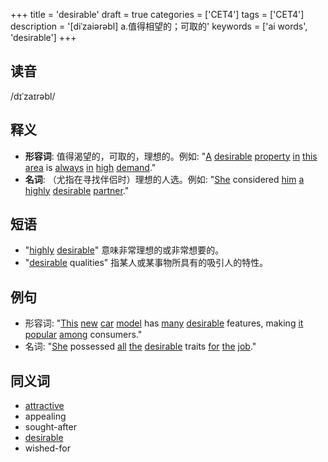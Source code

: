 +++
title = 'desirable'
draft = true
categories = ['CET4']
tags = ['CET4']
description = '[diˈzaiərəbl] a.值得相望的；可取的'
keywords = ['ai words', 'desirable']
+++

## 读音
/dɪˈzaɪrəbl/

## 释义
- **形容词**: 值得渴望的，可取的，理想的。例如: "[A](/zh/post/a/) [desirable](/zh/post/desirable/) [property](/zh/post/property/) [in](/zh/post/in/) [this](/zh/post/this/) [area](/zh/post/area/) is [always](/zh/post/always/) [in](/zh/post/in/) [high](/zh/post/high/) [demand](/zh/post/demand/)."
- **名词**: （尤指在寻找伴侣时）理想的人选。例如: "[She](/zh/post/she/) considered [him](/zh/post/him/) [a](/zh/post/a/) [highly](/zh/post/highly/) [desirable](/zh/post/desirable/) [partner](/zh/post/partner/)."

## 短语
- "[highly](/zh/post/highly/) [desirable](/zh/post/desirable/)" 意味非常理想的或非常想要的。
- "[desirable](/zh/post/desirable/) qualities" 指某人或某事物所具有的吸引人的特性。

## 例句
- 形容词: "[This](/zh/post/this/) [new](/zh/post/new/) [car](/zh/post/car/) [model](/zh/post/model/) has [many](/zh/post/many/) [desirable](/zh/post/desirable/) features, making [it](/zh/post/it/) [popular](/zh/post/popular/) [among](/zh/post/among/) consumers."
- 名词: "[She](/zh/post/she/) possessed [all](/zh/post/all/) [the](/zh/post/the/) [desirable](/zh/post/desirable/) traits [for](/zh/post/for/) [the](/zh/post/the/) [job](/zh/post/job/)."

## 同义词
- [attractive](/zh/post/attractive/)
- appealing
- sought-after
- [desirable](/zh/post/desirable/)
- wished-for

